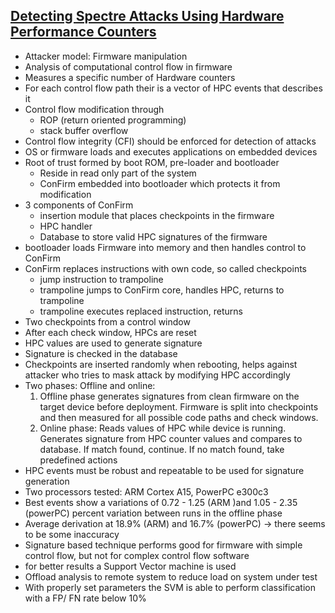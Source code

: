## [Detecting Spectre Attacks Using Hardware Performance Counters](../sources/10338791_hpc_spectre.pdf)

* Attacker model: Firmware manipulation
* Analysis of computational control flow in firmware
* Measures a specific number of Hardware counters 
* For each control flow path their is a vector of HPC events that describes it
* Control flow modification through
    * ROP (return oriented programming)
    * stack buffer overflow
* Control flow integrity (CFI) should be enforced for detection of attacks
* OS or firmware loads and executes applications on embedded devices
* Root of trust formed by boot ROM, pre-loader and bootloader
    * Reside in read only part of the system
    * ConFirm embedded into bootloader which protects it from modification
* 3 components of ConFirm
    * insertion module that places checkpoints in the firmware
    * HPC handler 
    * Database to store valid HPC signatures of the firmware
* bootloader loads Firmware into memory and then handles control to ConFirm
* ConFirm replaces instructions with own code, so called checkpoints
    * jump instruction to trampoline
    * trampoline jumps to ConFirm core, handles HPC, returns to trampoline
    * trampoline executes replaced instruction, returns
* Two checkpoints from a control window
* After each check window, HPCs are reset
* HPC values are used to generate signature
* Signature is checked in the database
* Checkpoints are inserted randomly when rebooting, helps against attacker who tries to mask attack by modifying HPC accordingly
* Two phases: Offline and online:
    1) Offline phase generates signatures from clean firmware on the target device before deployment. Firmware is split into checkpoints and then measured for all possible code paths and check windows.
    2) Online phase: Reads values of HPC while device is running. Generates signature from HPC counter values and compares to database. If match found, continue. If no match found, take predefined actions
* HPC events must be robust and repeatable to be used for signature generation
* Two processors tested: ARM Cortex A15, PowerPC e300c3
* Best events show a variations of 0.72 - 1.25 (ARM )and 1.05 - 2.35 (powerPC) percent variation between runs in the offline phase
* Average derivation at 18.9% (ARM) and 16.7% (powerPC)
    -> there seems to be some inaccuracy
* Signature based technique performs good for firmware with simple control flow, but not for complex control flow software
* for better results a Support Vector machine is used
* Offload analysis to remote system to reduce load on system under test
* With properly set parameters the SVM is able to perform classification with a FP/ FN rate below 10%

